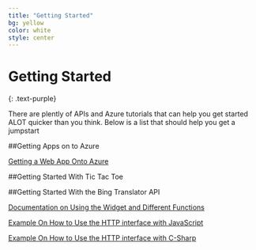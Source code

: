 ```yaml
---
title: "Getting Started"
bg: yellow
color: white
style: center
---
```

# Getting Started

{: .text-purple}

There are plently of APIs and Azure tutorials that can help you get started ALOT quicker than you think. Below is a list that should help you get a jumpstart

##Getting Apps on to Azure

[Getting a Web App Onto Azure](http://coolttt.azurewebsites.net/)

##Getting Started With Tic Tac Toe


##Getting Started With the Bing Translator API

[Documentation on Using the Widget and Different Functions](https://msdn.microsoft.com/en-us/library/mt146807.aspx)

[Example On How to Use the HTTP interface with JavaScript](http://jsfiddle.net/n9YLp/1/)

[Example On How to Use the HTTP interface with C-Sharp ](https://msdn.microsoft.com/en-us/library/ff512387.aspx)

